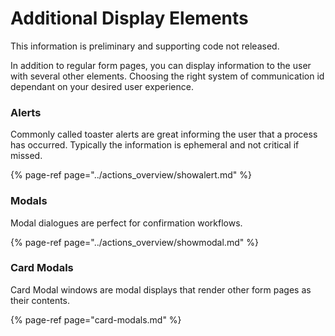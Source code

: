 # Additional Display Elements

This information is preliminary and supporting code not released.

In addition to regular form pages, you can display information to the user with several other elements. Choosing the right system of communication id dependant on your desired user experience. 

### Alerts

Commonly called toaster alerts are great informing the user that a process has occurred. Typically the information is ephemeral and not critical if missed.

{% page-ref page="../actions\_overview/showalert.md" %}

### Modals

Modal dialogues are perfect for confirmation workflows. 

{% page-ref page="../actions\_overview/showmodal.md" %}

### Card Modals

Card Modal windows are modal displays that render other form pages as their contents.

{% page-ref page="card-modals.md" %}



